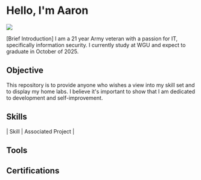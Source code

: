 # Hello, I'm Aaron

<a href="https://www.linkedin.com/in/aaron-sims86"><img src="https://img.shields.io/badge/-LinkedIn-0072b1?&style=fore-the-badge&logo=linkedin&logoColor=white" /></a>

[Brief Introduction]
I am a 21 year Army veteran with a passion for IT, specifically information security. I currently study at WGU and expect to graduate in October of 2025. 

## Objective
This repository is to provide anyone who wishes a view into my skill set and to display my home labs. I believe it's important to show that I am dedicated to development and self-improvement. 

## Skills

| Skill                                                        | Associated Project                      |


## Tools


## Certifications
